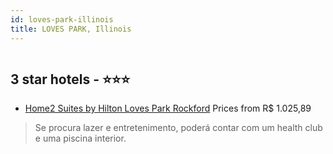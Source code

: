 ```yaml
---
id: loves-park-illinois
title: LOVES PARK, Illinois
---
```


<center><img src="https://i.travelapi.com/hotels/36000000/35110000/35108500/35108491/ea7c9fbb_z.jpg" alt="" /></center>


##  3 star hotels - ⭐️⭐️⭐️

-    [Home2 Suites by Hilton Loves Park Rockford](https://www.hurb.com/br/aud/https://www.hurb.com/br/hotels/loves-park/home2-suites-by-hilton-loves-park-rockford-HT-V1EL?cmp=18055) Prices from R$ 1.025,89
   > Se procura lazer e entretenimento, poderá contar com um health club e uma piscina interior.
